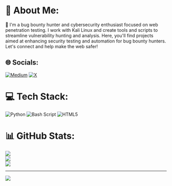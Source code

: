 # 💫 About Me:
👋 I'm a bug bounty hunter and cybersecurity enthusiast focused on web penetration testing. I work with Kali Linux and create tools and scripts to streamline vulnerability hunting and analysis. Here, you'll find projects aimed at enhancing security testing and automation for bug bounty hunters. Let's connect and help make the web safer!<br>


## 🌐 Socials:
[![Medium](https://img.shields.io/badge/Medium-12100E?logo=medium&logoColor=white)](https://medium.com/@dineshpathro9) [![X](https://img.shields.io/badge/X-black.svg?logo=X&logoColor=white)](https://x.com/DineshPathro) 

# 💻 Tech Stack:
![Python](https://img.shields.io/badge/python-3670A0?style=for-the-badge&logo=python&logoColor=ffdd54) ![Bash Script](https://img.shields.io/badge/bash_script-%23121011.svg?style=for-the-badge&logo=gnu-bash&logoColor=white) ![HTML5](https://img.shields.io/badge/html5-%23E34F26.svg?style=for-the-badge&logo=html5&logoColor=white)
# 📊 GitHub Stats:
![](https://github-readme-stats.vercel.app/api?username=dineshpathro90&theme=radical&hide_border=false&include_all_commits=true&count_private=false)<br/>
![](https://github-readme-streak-stats.herokuapp.com/?user=dineshpathro90&theme=radical&hide_border=false)<br/>
![](https://github-readme-stats.vercel.app/api/top-langs/?username=dineshpathro90&theme=radical&hide_border=false&include_all_commits=true&count_private=false&layout=compact)

---
[![](https://visitcount.itsvg.in/api?id=dineshpathro90&icon=2&color=0)](https://visitcount.itsvg.in)

<!-- Proudly created with GPRM ( https://gprm.itsvg.in ) -->
